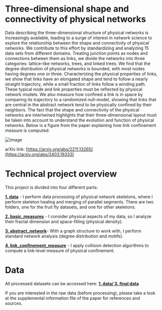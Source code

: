 # Three-dimensional shape and connectivity of physical networks
Data describing the three-dimensional structure of physical networks is increasingly available, leading to a surge of interest in network science to explore the relationship between the shape and connectivity of physical networks. We contribute to this effort by standardizing and analyzing 15 data sets from different domains. Treating junction points as nodes and connections between them as links, we divide the networks into three categories: lattice-like networks, trees, and linked trees. We find that the degree distribution of physical networks is bounded, with most nodes having degrees one or three. Characterizing the physical properties of links, we show that links have an elongated shape and tend to follow a nearly straight trajectory, while a small fraction of links follow a winding path. These typical node and link properties must be reflected by physical network models. We also measure how confined a link is in space by comparing its trajectory to a randomized null-model, showing that links that are central in the abstract network tend to be physically confined by their neighbors. The fact that the shape and connectivity of the physical networks are intertwined highlights that their three-dimensional layout must be taken into account to understand the evolution and function of physical networks. Below is a figure from the paper explaining how link confinement measure is computed:

![image](https://github.com/lukablagoje/three-dimensional-shape-connectivity-physical-networks/assets/52599010/616c67f1-e5c9-4b89-b926-db7740d10f80)


arXiv link: [https://arxiv.org/abs/2211.13265](https://arxiv.org/abs/2403.19333)

# Technical project overview
This project is divided into four different parts:

[**1. data**](https://github.com/lukablagoje/three-dimensional-shape-connectivity-physical-networks/tree/main/1.%20data) - I perform data processing of physical network skeletons, where I perform skeleton healing and merging of parallel segments. There are two folders, one for the fruit fly datasets, and one for other skeletons.

[**2. basic_measures**](https://github.com/lukablagoje/three-dimensional-shape-connectivity-physical-networks/tree/main/2.%20basic_measures) - I consider physical aspects of my data, so I analyze their fractal dimension and space-filling (physical density).

[**3. abstract_network**](https://github.com/lukablagoje/three-dimensional-shape-connectivity-physical-networks/tree/main/3.%20abstract_network)- With a graph structure to work with, I perform standard network analysis (degree distribution and motifs).

[**4. link_confinement_measure**](https://github.com/lukablagoje/three-dimensional-shape-connectivity-physical-networks/tree/main/4.%20link_confinement_measure) - I apply collision detection algorithms to compute a link-level measure of physical confinement.

# Data
All processed datasets can be accessed here: [**1. data/ 3. final data**](https://github.com/lukablagoje/three-dimensional-shape-connectivity-physical-network/tree/main/1.%20data/3.%20final_data)

If you are interested in the raw data (before processing), please take a look at the supplemental information file of the paper for references and sources.

